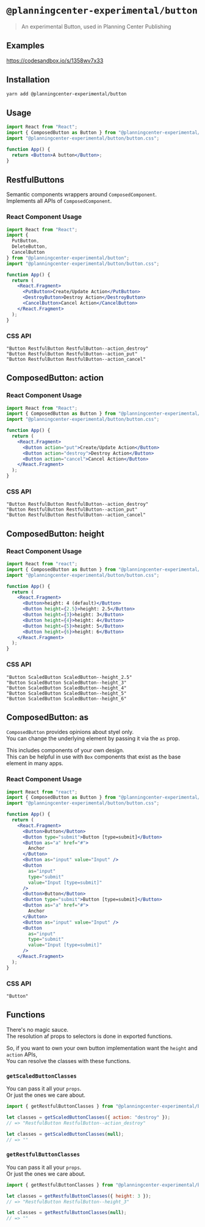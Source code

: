 # `@planningcenter-experimental/button`

> An experimental Button, used in Planning Center Publishing

## Examples
https://codesandbox.io/s/1358wv7x33

## Installation

```bash
yarn add @planningcenter-experimental/button
```

## Usage

```jsx
import React from "React";
import { ComposedButton as Button } from "@planningcenter-experimental/button";
import "@planningcenter-experimental/button/button.css";

function App() {
  return <Button>A button</Button>;
}
```

## RestfulButtons

Semantic components wrappers around `ComposedComponent`.  
Implements all APIs of `ComposedComponent`.

### React Component Usage

```jsx
import React from "React";
import {
  PutButton,
  DeleteButton,
  CancelButton
} from "@planningcenter-experimental/button";
import "@planningcenter-experimental/button/button.css";

function App() {
  return (
    <React.Fragment>
      <PutButton>Create/Update Action</PutButton>
      <DestroyButton>Destroy Action</DestroyButton>
      <CancelButton>Cancel Action</CancelButton>
    </React.Fragment>
  );
}
```

### CSS API

```
"Button RestfulButton RestfulButton--action_destroy"
"Button RestfulButton RestfulButton--action_put"
"Button RestfulButton RestfulButton--action_cancel"
```

## ComposedButton: action

### React Component Usage

```jsx
import React from "React";
import { ComposedButton as Button } from "@planningcenter-experimental/button";
import "@planningcenter-experimental/button/button.css";

function App() {
  return (
    <React.Fragment>
      <Button action="put">Create/Update Action</Button>
      <Button action="destroy">Destroy Action</Button>
      <Button action="cancel">Cancel Action</Button>
    </React.Fragment>
  );
}
```

### CSS API

```
"Button RestfulButton RestfulButton--action_destroy"
"Button RestfulButton RestfulButton--action_put"
"Button RestfulButton RestfulButton--action_cancel"
```

## ComposedButton: height

### React Component Usage

```jsx
import React from "react";
import { ComposedButton as Button } from "@planningcenter-experimental/button";
import "@planningcenter-experimental/button/button.css";

function App() {
  return (
    <React.Fragment>
      <Button>height: 4 (default)</Button>
      <Button height={2.5}>height: 2.5</Button>
      <Button height={3}>height: 3</Button>
      <Button height={4}>height: 4</Button>
      <Button height={5}>height: 5</Button>
      <Button height={6}>height: 6</Button>
    </React.Fragment>
  );
}
```

### CSS API

```
"Button ScaledButton ScaledButton--height_2.5"
"Button ScaledButton ScaledButton--height_3"
"Button ScaledButton ScaledButton--height_4"
"Button ScaledButton ScaledButton--height_5"
"Button ScaledButton ScaledButton--height_6"
```

## ComposedButton: as

`ComposedButton` provides opinions about styel only.  
You can change the underlying element by passing it via the `as` prop.

This includes components of your own design.  
This can be helpful in use with `Box` components that exist as the base element in many apps.

### React Component Usage

```jsx
import React from "react";
import { ComposedButton as Button } from "@planningcenter-experimental/button";
import "@planningcenter-experimental/button/button.css";

function App() {
  return (
    <React.Fragment>
      <Button>Button</Button>
      <Button type="submit">Button [type=submit]</Button>
      <Button as="a" href="#">
        Anchor
      </Button>
      <Button as="input" value="Input" />
      <Button
        as="input"
        type="submit"
        value="Input [type=submit]"
      />
      <Button>Button</Button>
      <Button type="submit">Button [type=submit]</Button>
      <Button as="a" href="#">
        Anchor
      </Button>
      <Button as="input" value="Input" />
      <Button
        as="input"
        type="submit"
        value="Input [type=submit]"
      />
    </React.Fragment>
  );
}
```

### CSS API

```
"Button"
```

## Functions

There's no magic sauce.  
The resolution af props to selectors is done in exported functions.

So, if you want to own your own button implementation want the `height` and `action` APIs,  
You can resolve the classes with these functions.

### `getScaledButtonClasses`

You can pass it all your `props`.  
Or just the ones we care about.

```js
import { getRestfulButtonClasses } from "@planningcenter-experimental/buttons";

let classes = getScaledButtonClasses({ action: "destroy" });
// => "RestfulButton RestfulButton--action_destroy"

let classes = getScaledButtonClasses(null);
// => ""
```

### `getRestfulButtonClasses`

You can pass it all your `props`.  
Or just the ones we care about.

```js
import { getRestfulButtonClasses } from "@planningcenter-experimental/buttons";

let classes = getRestfulButtonClasses({ height: 3 });
// => "RestfulButton RestfulButton--height_3"

let classes = getRestfulButtonClasses(null);
// => ""
```
